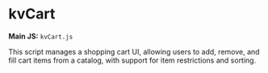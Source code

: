 # kvCart

**Main JS:** `kvCart.js`

This script manages a shopping cart UI, allowing users to add, remove, and fill cart items from a catalog, with support for item restrictions and sorting.